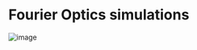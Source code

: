 # Fourier Optics simulations

![image](https://github.com/user-attachments/assets/75114db3-980f-4b10-ab43-cebe0d774157)
